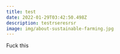 ```yaml
---
title: test
date: 2022-01-29T03:42:50.498Z
description: testrseresrsr
image: img/about-sustainable-farming.jpg
---
```

Fuck this